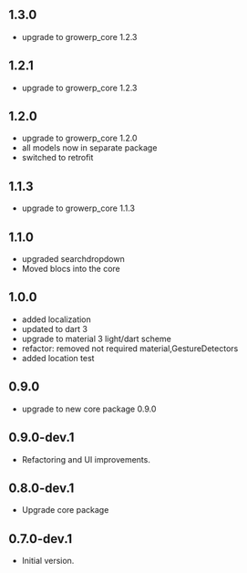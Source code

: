 ## 1.3.0
* upgrade to growerp_core 1.2.3

## 1.2.1
* upgrade to growerp_core 1.2.3

## 1.2.0
* upgrade to growerp_core 1.2.0
* all models now in separate package
* switched to retrofit

## 1.1.3
* upgrade to growerp_core 1.1.3

## 1.1.0
* upgraded searchdropdown
* Moved blocs into the core

## 1.0.0
* added localization
* updated to dart 3
* upgrade to material 3 light/dart scheme
* refactor: removed not required material,GestureDetectors 
* added location test

## 0.9.0
* upgrade to new core package 0.9.0

## 0.9.0-dev.1
* Refactoring and UI improvements.

## 0.8.0-dev.1
- Upgrade core package

## 0.7.0-dev.1
- Initial version.
